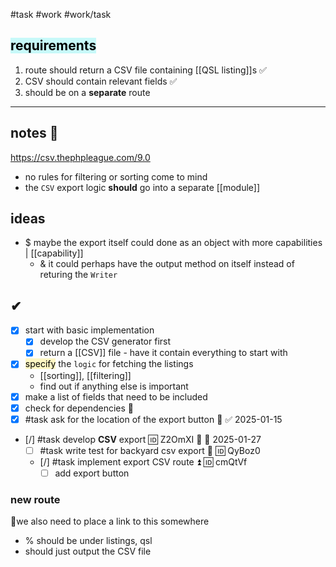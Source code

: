 #task #work #work/task

## <mark style="background: #ABF7F7A6;">requirements</mark>

1. route should return a CSV file containing [[QSL listing]]s ✅
2. CSV should contain relevant fields ✅
3. should be on a **separate** route

---
## notes 📔
https://csv.thephpleague.com/9.0
- no rules for filtering or sorting come to mind
- the `CSV` export logic **should** go into a separate [[module]]

## ideas
- $ maybe the export itself could done as an object with more capabilities | [[capability]]
	- & it could perhaps have the output method on itself instead of returing the `Writer`
## ✔
- [x] start with basic implementation
	- [x] develop the CSV generator first
	- [x] return a [[CSV]] file - have it contain everything to start with
- [x] <mark style="background: #FFF3A3A6;">specify</mark> the `logic` for fetching the listings
	- [[sorting]], [[filtering]]
	- find out if anything else is important
- [x] make a list of fields that need to be included
- [x] check for dependencies 🔽
- [x] #task ask for the location of the export button 🔼 ✅ 2025-01-15
- [/] #task develop **CSV** export 🆔 Z2OmXI 🔼 📅 2025-01-27
	- [ ] #task write test for backyard csv export 🧪  🆔 QyBoz0
	- [/] #task implement export CSV route ⏫ 🆔 cmQtVf
		- [ ] add export button

### new route

📔we also need to place a link to this somewhere
- % should be under listings, qsl
- should just output the CSV file
